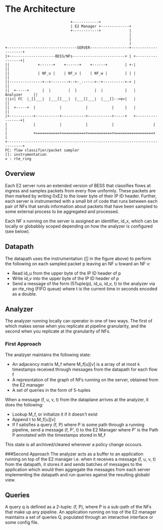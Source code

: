# The Architecture
```
                              +------------+
                              | E2 Manager +-------------+
                              +------------+             |
                                                         |
                                                         |
                                                         |
+--------------------------------SERVER------------------+--------------------+
|+---------------------BESS/NFs------------------------+ | +-----------------+|
||             +------+    +------+    +------+        | +-|                 ||
||             | NF_u |    | NF_v |    | NF_w |        | | |                 ||
||---------------+--+--------+--+-_------+--+----------+-+ |                 ||
||  +-----+      |  |        |  |        |  |          |   |    Analyzer     ||
||i>| FC  |_[]___|  |___[]___|  |___[]___|  |___[]-->e>|   |                 ||
||  +-----+  |           |           |           |     |   |                 ||
|+-----------+-----------+-----------+-----------+-----+   +-----------------+|
|            |           |           |           |                  |         |
|            +===========+===========+===========+==================+         |
+-----------------------------------------------------------------------------+
FC: flow classifier/packet sampler
[]: instrumentation
= : rte_ring
```

Overview
--------
Each E2 server runs an extended version of BESS that classifies flows at ingress
and samples packets from every flow uniformly. These packets are then marked
by writing 0xE2 to the lower byte of their IP ID header. Further, each server is
instrumented with a small bit of code that runs between each pair of NFs that
sends information about packets that have been sampled to some external process
to be aggregated and processed.

Each NF x running on the server is assigned an identifier, id_x, which can be
locally or globabbly scoped depending on how the analyzer is configured (see
below).

Datapath
--------
The datapath uses the instrumentation ([] in the figure above) to perform the
following on each sampled packet p leaving an NF u toward an NF v:

+ Read id_u from the upper byte of the IP ID header of p
+ Write id_v into the upper byte of the IP ID header of p
+ Send a message of the form (5Tuple(p), id_u, id_v, t) to the analyzer via
  an rte_ring (FIFO queue) where t is the current time in seconds encoded as
  a double.

Analyzer
--------
The analyzer running locally can operator in one of two ways. The first of which
makes sense when you replicate at pipeline granularity, and the second when you
replicate at the granularity of NFs.

### First Approach
The analzyer maintains the following state:

+ An adjacency matrix M_f where M_f[u][v] is a array of at most k timestamps
  received through messages from the datapath for each flow f
+ A represntation of the graph of NFs running on the server,
  obtained from the E2 manager
+ A set of queries in the form of 5-tuples

When a message (f, u, v, t) from the dataplane arrives at the analyzer, it does
the following:

+ Lookup M_f, or initialize it if it doesn't exist
+ Append t to M_f[u][v]
+ If f satisfies a query (f, P) where P is some path through a running
  pipeline, send a message (f, P', t) to the E2 Manager where P' is the Path
  P annotated with the timestamps stored in M_f 

This state is all archived/cleared whenever a policy change occours.

###Second Approach
The analyzer acts as a buffer to an application running on top of the E2
manager i.e. when it receives a message (f, u, v, t) from the datapath, it
stores it and sends batches of messages to the application which would then
aggregate the messages from each server implementing the datapath and run
queries against the resulting globabl view.

Queries
-------
A query q is defined as a 2-tuple: (f, P), where P is a sub-path of the NFs that
make up any pipeline. An application running on top of the E2 manager maintains
a set of queries Q, populated through an interactive interface or some config
file.
